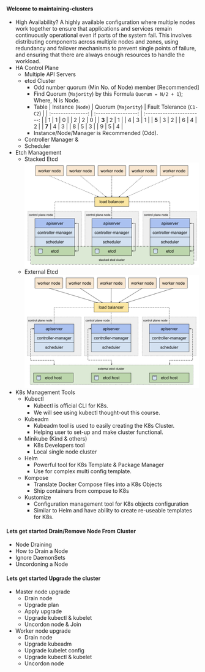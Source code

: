 #### Welcome to maintaining-clusters
- High Availability?
  A highly available configuration where multiple nodes work together to ensure that applications and services remain continuously operational even if parts of the system fail. This involves distributing components across multiple nodes and zones, using redundancy and failover mechanisms to prevent single points of failure, and ensuring that there are always enough resources to handle the workload.
- HA Control Plane
  - Multiple API Servers
  - etcd Cluster 
    - Odd number quorum (Min No. of Node) member [Recommended]
    - Find Quorum (`Majority`) by this Formula `Quorum = N/2 + 1`); Where, N is Node.
    - Table 
      | Instance (`Node`) | Quorum (`Majority`) | Fault Tolerance (`C1-C2`) |
      | :---------------: | :-----------------: | :-----------------------: |
      |         1         |          1          |             0             |
      |         2         |          2          |             0             |
      |       **3**       |          2          |             1             |
      |         4         |          3          |             1             |
      |       **5**       |          3          |             2             |
      |         6         |          4          |             2             |
      |       **7**       |          4          |             3             |
      |         8         |          5          |             3             |
      |         9         |          5          |             4             |
    - Instance/Node/Manager is Recommended (Odd).
  - Controller Manager &
  - Scheduler
- Etch Management
  - Stacked Etcd
    ![Stacked Etcd](/img/high-availability/stacked-etch.png)
  - External Etcd
    ![External Etcd](/img/high-availability/external-etcd.png)
- K8s Management Tools
  - Kubectl
    - Kubectl is oﬃcial CLI for K8s.
    - We will see using kubectl thought-out this course.
  - Kubeadm
    - Kubeadm tool is used to easily creating the K8s Cluster.
    - Helping user to set-up and make cluster functional.
  - Minikube (Kind & others)
    - K8s Developers tool
    - Local single node cluster
  - Helm
    - Powerful tool for K8s Template & Package Manager
    - Use for complex multi config template.
  - Kompose
    - Translate Docker Compose files into a K8s Objects
    - Ship containers from compose to K8s
  - Kustomize
    - Configuration management tool for K8s objects configuration
    - Similar to Helm and have ability to create re-useable templates for K8s.

#### Lets get started Drain/Remove Node From Cluster
- Node Draining
- How to Drain a Node
- Ignore DaemonSets
- Uncordoning a Node

#### Lets get started Upgrade the cluster
- Master node upgrade
  - Drain node
  - Upgrade plan
  - Apply upgrade
  - Upgrade kubectl & kubelet
  - Uncordon node & Join
- Worker node upgrade
  - Drain node
  - Upgrade kubeadm
  - Upgrade kubelet config
  - Upgrade kubectl & kubelet
  - Uncordon node
